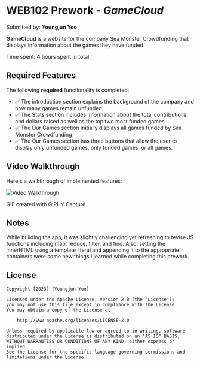 # WEB102 Prework - *GameCloud*

Submitted by: **Youngjun Yoo**

**GameCloud** is a website for the company Sea Monster Crowdfunding that displays information about the games they have funded.

Time spent: **4** hours spent in total.

## Required Features

The following **required** functionality is completed:

* ✅ The introduction section explains the background of the company and how many games remain unfunded.
* ✅ The Stats section includes information about the total contributions and dollars raised as well as the top two most funded games.
* ✅ The Our Games section initially displays all games funded by Sea Monster Crowdfunding
* ✅ The Our Games section has three buttons that allow the user to display only unfunded games, only funded games, or all games.

<!--The following **optional** features are implemented:

* [ ] List anything else that you can get done to improve the app functionality!-->

## Video Walkthrough

Here's a walkthrough of implemented features:

<img src='assets/web102_prework.gif' title='Video Walkthrough' width='' alt='Video Walkthrough' />

<!-- Replace this with whatever GIF tool you used! -->
GIF created with GIPHY Capture.  
<!-- Recommended tools:
[Kap](https://getkap.co/) for macOS
[ScreenToGif](https://www.screentogif.com/) for Windows
[peek](https://github.com/phw/peek) for Linux. -->

## Notes

While building the app, it was slightly challenging yet refreshing to revise JS functions including map, reduce, filter, and find. Also, setting the innerHTML using a template literal and appending it to the appropriate containers were some new things I learned while completing this prework. 

## License

    Copyright [2023] [Youngjun Yoo]

    Licensed under the Apache License, Version 2.0 (the "License");
    you may not use this file except in compliance with the License.
    You may obtain a copy of the License at

        http://www.apache.org/licenses/LICENSE-2.0

    Unless required by applicable law or agreed to in writing, software
    distributed under the License is distributed on an "AS IS" BASIS,
    WITHOUT WARRANTIES OR CONDITIONS OF ANY KIND, either express or implied.
    See the License for the specific language governing permissions and
    limitations under the License.
